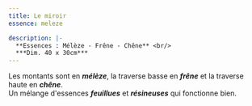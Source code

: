 ```yaml
---
title: Le miroir
essence: meleze

description: |-
  **Essences : Mélèze - Frêne - Chêne** <br/>
  ***Dim. 40 x 30cm***
---
```


Les montants sont en ***mélèze***, la traverse basse en ***frêne*** et la traverse haute en ***chêne***.
<br/> Un mélange d'essences ***feuillues*** et ***résineuses*** qui fonctionne bien.
